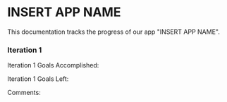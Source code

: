 # INSERT APP NAME

This documentation tracks the progress of our app "INSERT APP NAME".

### Iteration 1
Iteration 1 Goals Accomplished:


Iteration 1 Goals Left:


Comments: 
